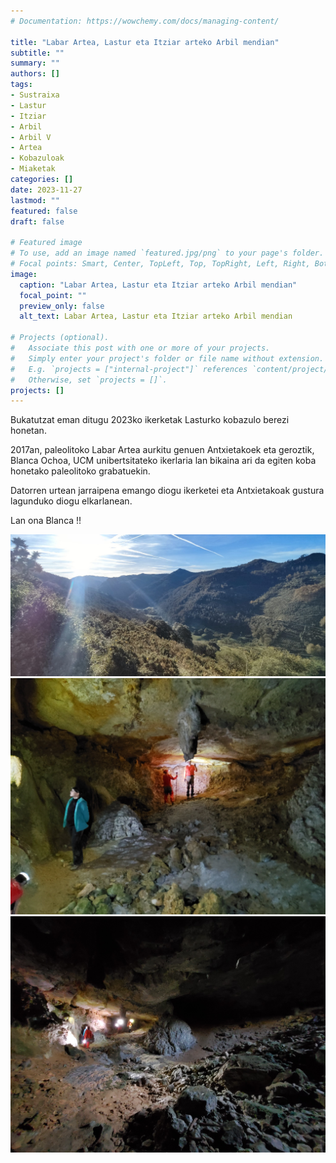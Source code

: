 ```yaml
---
# Documentation: https://wowchemy.com/docs/managing-content/

title: "Labar Artea, Lastur eta Itziar arteko Arbil mendian"
subtitle: ""
summary: ""
authors: []
tags: 
- Sustraixa
- Lastur
- Itziar
- Arbil
- Arbil V
- Artea
- Kobazuloak
- Miaketak
categories: []
date: 2023-11-27
lastmod: ""
featured: false
draft: false

# Featured image
# To use, add an image named `featured.jpg/png` to your page's folder.
# Focal points: Smart, Center, TopLeft, Top, TopRight, Left, Right, BottomLeft, Bottom, BottomRight.
image:
  caption: "Labar Artea, Lastur eta Itziar arteko Arbil mendian"
  focal_point: ""
  preview_only: false
  alt_text: Labar Artea, Lastur eta Itziar arteko Arbil mendian

# Projects (optional).
#   Associate this post with one or more of your projects.
#   Simply enter your project's folder or file name without extension.
#   E.g. `projects = ["internal-project"]` references `content/project/deep-learning/index.md`.
#   Otherwise, set `projects = []`.
projects: []
---
```


Bukatutzat eman ditugu 2023ko ikerketak Lasturko kobazulo berezi honetan.

2017an, paleolitoko Labar Artea aurkitu genuen Antxietakoek eta geroztik, Blanca Ochoa, UCM unibertsitateko ikerlaria lan bikaina ari da egiten koba honetako paleolitoko grabatuekin.

Datorren urtean jarraipena emango diogu ikerketei eta Antxietakoak gustura lagunduko diogu elkarlanean.

Lan ona Blanca !!

![Labar Artea, Lastur eta Itziar arteko Arbil mendian](media/1.jpeg)
![Labar Artea, Lastur eta Itziar arteko Arbil mendian](media/2.jpeg)
![Labar Artea, Lastur eta Itziar arteko Arbil mendian](media/3.jpeg)
